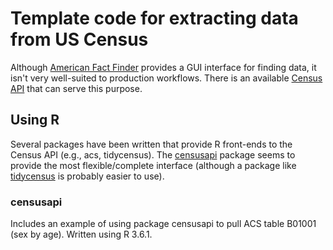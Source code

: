 # Template code for extracting data from US Census

Although [American Fact Finder](https://factfinder.census.gov/faces/nav/jsf/pages/index.xhtml) provides a GUI interface for finding data, it isn't very well-suited to production workflows. There is an available [Census API](https://www.census.gov/developers/) that can serve this purpose.

## Using R

Several packages have been written that provide R front-ends to the Census API (e.g., acs, tidycensus). The [censusapi](https://hrecht.github.io/censusapi/) package seems to provide the most flexible/complete interface (although a package like [tidycensus](https://walkerke.github.io/tidycensus/) is probably easier to use).

### censusapi

Includes an example of using package censusapi to pull ACS table B01001 (sex by age). Written using R 3.6.1.
